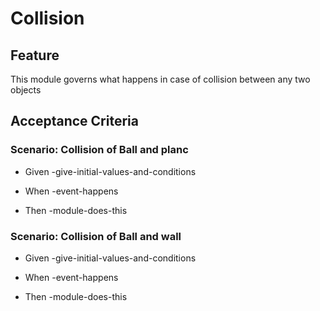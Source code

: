 # Collision

## Feature

This module governs what happens in case of collision
between any two objects

## Acceptance Criteria

### Scenario: Collision of Ball and planc

- Given -give-initial-values-and-conditions

- When -event-happens

- Then -module-does-this

### Scenario: Collision of Ball and wall

- Given -give-initial-values-and-conditions

- When -event-happens

- Then -module-does-this


